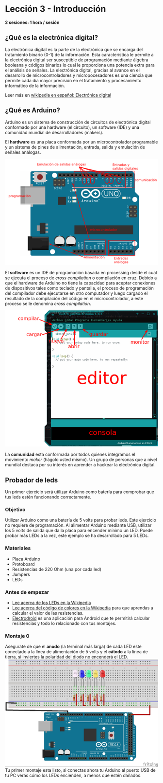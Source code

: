# Lección 3 - Introducción

**2 sesiones: 1 hora / sesión**

## ¿Qué es la electrónica digital?

La electrónica digital es la parte de la electrónica que se encarga del tratamiento binario (0-1) de la información. Esta característica le permite a la electrónica digital ser susceptible de programación mediante álgebra booleana y códigos binarios lo cual le proporciona una potencia extra para el análisis de señales. La electrónica digital, gracias al avance en el desarrollo de microcontroladores y micropocesadores es una ciencia que permite cada dia mayor precisión en el tratamiento y procesamiento informático de la información.

Leer más en [wikipedia en español: Electrónica digital][1]

## ¿Qué es Arduino?

Arduino es un sistema de construcción de circuitos de electrónica digital conformado por una hardware (el circuito), un software (IDE) y una comunidad mundial de desarrolladores (makers).

El **hardware** es una placa conformada por un microcontrolador programable y un sistema de pines de alimentación, entrada, salida y emulación de señales análogas.

<img src="./images/arduinoUno.png">

El **software** es un IDE de programación basada en processing desde el cual se ejecuta el proceso de _cross compilation_ o compilación en cruz. Debido a que el hardware de Arduino no tiene la capacidad para aceptar conexiones de dispositivos tales como teclado y pantalla, el proceso de programación del compilador debe ejecutarse en otro computador y luego cargado el resultado de la compilación del código en el microcontrolador, a este proceso se le denomina _cross compilation_.

<img src="./images/arduinoIDE.png">

La **comunidad** esta conformada por todos quienes integramos el movimiento _maker_ (hágolo usted mismo). Un grupo de personas que a nivel mundial destaca por su interés en aprender a hackear la electrónica digital.

## Probador de leds

Un primer ejercicio será utilizar Arduino como batería para comprobar que tus leds estén funcionando correctamente.

### Objetivo

Utilizar Arduino como una batería de 5 volts para probar leds. Este ejercicio no requiere de programación. Al alimentar Arduino mediante USB, utilizar los 5 volts de salida que da la placa para encender mínimo un LED. Puede probar más LEDs a la vez, este ejemplo se ha desarrollado para 5 LEDs.

### Materiales

- Placa Arduino
- Protoboard
- Resistencias de 220 Ohm (una por cada led)
- Jumpers
- LEDs

### Antes de empezar

- [Lee acerca de los LEDs en la Wikipedia][2]
- [Lee acerca del código de colores en la Wikipedia][3] para que aprendas a calcular el valor de las resistencias.
- [Electrodroid][4] es una aplicación para Android que te permitirá calcular resistencias y todo lo relacionado con tus montajes.

### Montaje 0

Asegurate de que el **anodo** (la terminal más larga) de cada LED este conectado a la línea de alimentación de 5 volts y el **cátodo** a la línea de tierra, si inviertes la polaridad del diodo no encenderá el LED.
<img src="./images/LEDs_tester.jpg">
Tu primer montaje esta listo, si conectas ahora tu Arduino al puerto USB de tu PC verás cómo los LEDs encienden, a menos que estén dañados.

[1]:https://es.wikipedia.org/wiki/Electrónica_digital
[2]:https://es.wikipedia.org/wiki/Led
[3]:https://es.wikipedia.org/wiki/Codificación_de_colores
[4]:https://play.google.com/store/apps/details?id=it.android.demi.elettronica
